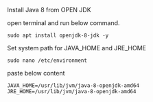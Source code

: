 Install Java 8 from OPEN JDK

open terminal and run below command.

```
sudo apt install openjdk-8-jdk -y
```

Set system path for JAVA_HOME and JRE_HOME

```
sudo nano /etc/environment
```

paste below content

```
JAVA_HOME=/usr/lib/jvm/java-8-openjdk-amd64
JRE_HOME=/usr/lib/jvm/java-8-openjdk-amd64
```
